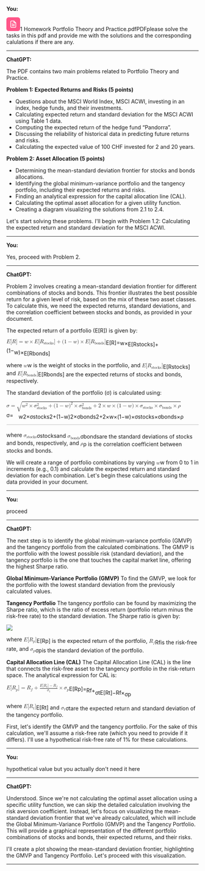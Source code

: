 **You:**

<svg xmlns="http://www.w3.org/2000/svg" viewBox="0 0 36 36" fill="none" class="h-10 w-10 flex-shrink-0" width="36" height="36"><rect width="36" height="36" rx="6" fill="#FF5588"></rect><path d="M19.6663 9.66663H12.9997C12.5576 9.66663 12.1337 9.84222 11.8212 10.1548C11.5086 10.4673 11.333 10.8913 11.333 11.3333V24.6666C11.333 25.1087 11.5086 25.5326 11.8212 25.8451C12.1337 26.1577 12.5576 26.3333 12.9997 26.3333H22.9997C23.4417 26.3333 23.8656 26.1577 24.1782 25.8451C24.4907 25.5326 24.6663 25.1087 24.6663 24.6666V14.6666L19.6663 9.66663Z" stroke="white" stroke-width="1.66667" stroke-linecap="round" stroke-linejoin="round"></path><path d="M19.667 9.66663V14.6666H24.667" stroke="white" stroke-width="1.66667" stroke-linecap="round" stroke-linejoin="round"></path><path d="M21.3337 18.8334H14.667" stroke="white" stroke-width="1.66667" stroke-linecap="round" stroke-linejoin="round"></path><path d="M21.3337 22.1666H14.667" stroke="white" stroke-width="1.66667" stroke-linecap="round" stroke-linejoin="round"></path><path d="M16.3337 15.5H15.5003H14.667" stroke="white" stroke-width="1.66667" stroke-linecap="round" stroke-linejoin="round"></path></svg>1 Homework Portfolio Theory and Practice.pdfPDFplease solve the tasks in this pdf and provide me with the solutions and the corresponding calulations if there are any.

------------------

**ChatGPT:**

The PDF contains two main problems related to Portfolio Theory and Practice.

**Problem 1: Expected Returns and Risks (5 points)**


- Questions about the MSCI World Index, MSCI ACWI, investing in an index, hedge funds, and their investments.
- Calculating expected return and standard deviation for the MSCI ACWI using Table 1 data.
- Computing the expected return of the hedge fund “Pandorra”.
- Discussing the reliability of historical data in predicting future returns and risks.
- Calculating the expected value of 100 CHF invested for 2 and 20 years.

**Problem 2: Asset Allocation (5 points)**


- Determining the mean-standard deviation frontier for stocks and bonds allocations.
- Identifying the global minimum-variance portfolio and the tangency portfolio, including their expected returns and risks.
- Finding an analytical expression for the capital allocation line (CAL).
- Calculating the optimal asset allocation for a given utility function.
- Creating a diagram visualizing the solutions from 2.1 to 2.4.

Let's start solving these problems. I'll begin with Problem 1.2: Calculating the expected return and standard deviation for the MSCI ACWI.



------------------

**You:**

Yes, proceed with Problem 2.

------------------

**ChatGPT:**

Problem 2 involves creating a mean-standard deviation frontier for different combinations of stocks and bonds. This frontier illustrates the best possible return for a given level of risk, based on the mix of these two asset classes. To calculate this, we need the expected returns, standard deviations, and the correlation coefficient between stocks and bonds, as provided in your document.

The expected return of a portfolio (E[R]) is given by:

<math xmlns="http://www.w3.org/1998/Math/MathML"><semantics><mrow><mi>E</mi><mo stretchy="false">[</mo><mi>R</mi><mo stretchy="false">]</mo><mo>=</mo><mi>w</mi><mo>×</mo><mi>E</mi><mo stretchy="false">[</mo><msub><mi>R</mi><mtext>stocks</mtext></msub><mo stretchy="false">]</mo><mo>+</mo><mo stretchy="false">(</mo><mn>1</mn><mo>−</mo><mi>w</mi><mo stretchy="false">)</mo><mo>×</mo><mi>E</mi><mo stretchy="false">[</mo><msub><mi>R</mi><mtext>bonds</mtext></msub><mo stretchy="false">]</mo></mrow><annotation encoding="application/x-tex">E[R] = w \times E[R_{\text{stocks}}] + (1 - w) \times E[R_{\text{bonds}}]</annotation></semantics></math><span class="katex-html" aria-hidden="true"><span class="strut" style="height: 1em; vertical-align: -0.25em;"><span class="mord mathnormal" style="margin-right: 0.05764em;">E[<span class="mord mathnormal" style="margin-right: 0.00773em;">R]<span class="mspace" style="margin-right: 0.2778em;">=<span class="mspace" style="margin-right: 0.2778em;"><span class="strut" style="height: 0.6667em; vertical-align: -0.0833em;"><span class="mord mathnormal" style="margin-right: 0.02691em;">w<span class="mspace" style="margin-right: 0.2222em;">×<span class="mspace" style="margin-right: 0.2222em;"><span class="strut" style="height: 1em; vertical-align: -0.25em;"><span class="mord mathnormal" style="margin-right: 0.05764em;">E[<span class="mord mathnormal" style="margin-right: 0.00773em;">R<span class="vlist" style="height: 0.3361em;"><span style="top: -2.55em; margin-left: -0.0077em; margin-right: 0.05em;"><span class="pstrut" style="height: 2.7em;">stocks​<span class="vlist" style="height: 0.15em;">]<span class="mspace" style="margin-right: 0.2222em;">+<span class="mspace" style="margin-right: 0.2222em;"><span class="strut" style="height: 1em; vertical-align: -0.25em;">(1<span class="mspace" style="margin-right: 0.2222em;">−<span class="mspace" style="margin-right: 0.2222em;"><span class="strut" style="height: 1em; vertical-align: -0.25em;"><span class="mord mathnormal" style="margin-right: 0.02691em;">w)<span class="mspace" style="margin-right: 0.2222em;">×<span class="mspace" style="margin-right: 0.2222em;"><span class="strut" style="height: 1em; vertical-align: -0.25em;"><span class="mord mathnormal" style="margin-right: 0.05764em;">E[<span class="mord mathnormal" style="margin-right: 0.00773em;">R<span class="vlist" style="height: 0.3361em;"><span style="top: -2.55em; margin-left: -0.0077em; margin-right: 0.05em;"><span class="pstrut" style="height: 2.7em;">bonds​<span class="vlist" style="height: 0.15em;">]

where <math xmlns="http://www.w3.org/1998/Math/MathML"><semantics><mrow><mi>w</mi></mrow><annotation encoding="application/x-tex">w</annotation></semantics></math><span class="katex-html" aria-hidden="true"><span class="strut" style="height: 0.4306em;"><span class="mord mathnormal" style="margin-right: 0.02691em;">w is the weight of stocks in the portfolio, and <math xmlns="http://www.w3.org/1998/Math/MathML"><semantics><mrow><mi>E</mi><mo stretchy="false">[</mo><msub><mi>R</mi><mtext>stocks</mtext></msub><mo stretchy="false">]</mo></mrow><annotation encoding="application/x-tex">E[R_{\text{stocks}}]</annotation></semantics></math><span class="katex-html" aria-hidden="true"><span class="strut" style="height: 1em; vertical-align: -0.25em;"><span class="mord mathnormal" style="margin-right: 0.05764em;">E[<span class="mord mathnormal" style="margin-right: 0.00773em;">R<span class="vlist" style="height: 0.3361em;"><span style="top: -2.55em; margin-left: -0.0077em; margin-right: 0.05em;"><span class="pstrut" style="height: 2.7em;">stocks​<span class="vlist" style="height: 0.15em;">] and <math xmlns="http://www.w3.org/1998/Math/MathML"><semantics><mrow><mi>E</mi><mo stretchy="false">[</mo><msub><mi>R</mi><mtext>bonds</mtext></msub><mo stretchy="false">]</mo></mrow><annotation encoding="application/x-tex">E[R_{\text{bonds}}]</annotation></semantics></math><span class="katex-html" aria-hidden="true"><span class="strut" style="height: 1em; vertical-align: -0.25em;"><span class="mord mathnormal" style="margin-right: 0.05764em;">E[<span class="mord mathnormal" style="margin-right: 0.00773em;">R<span class="vlist" style="height: 0.3361em;"><span style="top: -2.55em; margin-left: -0.0077em; margin-right: 0.05em;"><span class="pstrut" style="height: 2.7em;">bonds​<span class="vlist" style="height: 0.15em;">] are the expected returns of stocks and bonds, respectively.

The standard deviation of the portfolio (σ) is calculated using:

<math xmlns="http://www.w3.org/1998/Math/MathML"><semantics><mrow><mi>σ</mi><mo>=</mo><msqrt><mrow><msup><mi>w</mi><mn>2</mn></msup><mo>×</mo><msubsup><mi>σ</mi><mtext>stocks</mtext><mn>2</mn></msubsup><mo>+</mo><mo stretchy="false">(</mo><mn>1</mn><mo>−</mo><mi>w</mi><msup><mo stretchy="false">)</mo><mn>2</mn></msup><mo>×</mo><msubsup><mi>σ</mi><mtext>bonds</mtext><mn>2</mn></msubsup><mo>+</mo><mn>2</mn><mo>×</mo><mi>w</mi><mo>×</mo><mo stretchy="false">(</mo><mn>1</mn><mo>−</mo><mi>w</mi><mo stretchy="false">)</mo><mo>×</mo><msub><mi>σ</mi><mtext>stocks</mtext></msub><mo>×</mo><msub><mi>σ</mi><mtext>bonds</mtext></msub><mo>×</mo><mi>ρ</mi></mrow></msqrt></mrow><annotation encoding="application/x-tex">\sigma = \sqrt{w^2 \times \sigma_{\text{stocks}}^2 + (1 - w)^2 \times \sigma_{\text{bonds}}^2 + 2 \times w \times (1 - w) \times \sigma_{\text{stocks}} \times \sigma_{\text{bonds}} \times \rho}</annotation></semantics></math><span class="katex-html" aria-hidden="true"><span class="strut" style="height: 0.4306em;"><span class="mord mathnormal" style="margin-right: 0.03588em;">σ<span class="mspace" style="margin-right: 0.2778em;">=<span class="mspace" style="margin-right: 0.2778em;"><span class="strut" style="height: 1.24em; vertical-align: -0.3077em;"><span class="vlist" style="height: 0.9323em;"><span class="svg-align" style="top: -3.2em;"><span class="pstrut" style="height: 3.2em;"><span class="mord" style="padding-left: 1em;"><span class="mord mathnormal" style="margin-right: 0.02691em;">w<span class="vlist" style="height: 0.7401em;"><span style="top: -2.989em; margin-right: 0.05em;"><span class="pstrut" style="height: 2.7em;">2<span class="mspace" style="margin-right: 0.2222em;">×<span class="mspace" style="margin-right: 0.2222em;"><span class="mord mathnormal" style="margin-right: 0.03588em;">σ<span class="vlist" style="height: 0.7959em;"><span style="top: -2.3987em; margin-left: -0.0359em; margin-right: 0.05em;"><span class="pstrut" style="height: 2.7em;">stocks<span style="top: -3.0448em; margin-right: 0.05em;"><span class="pstrut" style="height: 2.7em;">2​<span class="vlist" style="height: 0.3013em;"><span class="mspace" style="margin-right: 0.2222em;">+<span class="mspace" style="margin-right: 0.2222em;">(1<span class="mspace" style="margin-right: 0.2222em;">−<span class="mspace" style="margin-right: 0.2222em;"><span class="mord mathnormal" style="margin-right: 0.02691em;">w)<span class="vlist" style="height: 0.7401em;"><span style="top: -2.989em; margin-right: 0.05em;"><span class="pstrut" style="height: 2.7em;">2<span class="mspace" style="margin-right: 0.2222em;">×<span class="mspace" style="margin-right: 0.2222em;"><span class="mord mathnormal" style="margin-right: 0.03588em;">σ<span class="vlist" style="height: 0.7959em;"><span style="top: -2.3987em; margin-left: -0.0359em; margin-right: 0.05em;"><span class="pstrut" style="height: 2.7em;">bonds<span style="top: -3.0448em; margin-right: 0.05em;"><span class="pstrut" style="height: 2.7em;">2​<span class="vlist" style="height: 0.3013em;"><span class="mspace" style="margin-right: 0.2222em;">+<span class="mspace" style="margin-right: 0.2222em;">2<span class="mspace" style="margin-right: 0.2222em;">×<span class="mspace" style="margin-right: 0.2222em;"><span class="mord mathnormal" style="margin-right: 0.02691em;">w<span class="mspace" style="margin-right: 0.2222em;">×<span class="mspace" style="margin-right: 0.2222em;">(1<span class="mspace" style="margin-right: 0.2222em;">−<span class="mspace" style="margin-right: 0.2222em;"><span class="mord mathnormal" style="margin-right: 0.02691em;">w)<span class="mspace" style="margin-right: 0.2222em;">×<span class="mspace" style="margin-right: 0.2222em;"><span class="mord mathnormal" style="margin-right: 0.03588em;">σ<span class="vlist" style="height: 0.3361em;"><span style="top: -2.55em; margin-left: -0.0359em; margin-right: 0.05em;"><span class="pstrut" style="height: 2.7em;">stocks​<span class="vlist" style="height: 0.15em;"><span class="mspace" style="margin-right: 0.2222em;">×<span class="mspace" style="margin-right: 0.2222em;"><span class="mord mathnormal" style="margin-right: 0.03588em;">σ<span class="vlist" style="height: 0.3361em;"><span style="top: -2.55em; margin-left: -0.0359em; margin-right: 0.05em;"><span class="pstrut" style="height: 2.7em;">bonds​<span class="vlist" style="height: 0.15em;"><span class="mspace" style="margin-right: 0.2222em;">×<span class="mspace" style="margin-right: 0.2222em;">ρ<span style="top: -2.8923em;"><span class="pstrut" style="height: 3.2em;"><span class="hide-tail" style="min-width: 1.02em; height: 1.28em;"><svg xmlns="http://www.w3.org/2000/svg" width="400em" height="1.28em" viewBox="0 0 400000 1296" preserveAspectRatio="xMinYMin slice"><path d="M263,681c0.7,0,18,39.7,52,119
c34,79.3,68.167,158.7,102.5,238c34.3,79.3,51.8,119.3,52.5,120
c340,-704.7,510.7,-1060.3,512,-1067
l0 -0
c4.7,-7.3,11,-11,19,-11
H40000v40H1012.3
s-271.3,567,-271.3,567c-38.7,80.7,-84,175,-136,283c-52,108,-89.167,185.3,-111.5,232
c-22.3,46.7,-33.8,70.3,-34.5,71c-4.7,4.7,-12.3,7,-23,7s-12,-1,-12,-1
s-109,-253,-109,-253c-72.7,-168,-109.3,-252,-110,-252c-10.7,8,-22,16.7,-34,26
c-22,17.3,-33.3,26,-34,26s-26,-26,-26,-26s76,-59,76,-59s76,-60,76,-60z
M1001 80h400000v40h-400000z"></path></svg>​<span class="vlist" style="height: 0.3077em;">

where <math xmlns="http://www.w3.org/1998/Math/MathML"><semantics><mrow><msub><mi>σ</mi><mtext>stocks</mtext></msub></mrow><annotation encoding="application/x-tex">\sigma_{\text{stocks}}</annotation></semantics></math><span class="katex-html" aria-hidden="true"><span class="strut" style="height: 0.5806em; vertical-align: -0.15em;"><span class="mord mathnormal" style="margin-right: 0.03588em;">σ<span class="vlist" style="height: 0.3361em;"><span style="top: -2.55em; margin-left: -0.0359em; margin-right: 0.05em;"><span class="pstrut" style="height: 2.7em;">stocks​<span class="vlist" style="height: 0.15em;"> and <math xmlns="http://www.w3.org/1998/Math/MathML"><semantics><mrow><msub><mi>σ</mi><mtext>bonds</mtext></msub></mrow><annotation encoding="application/x-tex">\sigma_{\text{bonds}}</annotation></semantics></math><span class="katex-html" aria-hidden="true"><span class="strut" style="height: 0.5806em; vertical-align: -0.15em;"><span class="mord mathnormal" style="margin-right: 0.03588em;">σ<span class="vlist" style="height: 0.3361em;"><span style="top: -2.55em; margin-left: -0.0359em; margin-right: 0.05em;"><span class="pstrut" style="height: 2.7em;">bonds​<span class="vlist" style="height: 0.15em;"> are the standard deviations of stocks and bonds, respectively, and <math xmlns="http://www.w3.org/1998/Math/MathML"><semantics><mrow><mi>ρ</mi></mrow><annotation encoding="application/x-tex">\rho</annotation></semantics></math><span class="katex-html" aria-hidden="true"><span class="strut" style="height: 0.625em; vertical-align: -0.1944em;">ρ is the correlation coefficient between stocks and bonds.

We will create a range of portfolio combinations by varying <math xmlns="http://www.w3.org/1998/Math/MathML"><semantics><mrow><mi>w</mi></mrow><annotation encoding="application/x-tex">w</annotation></semantics></math><span class="katex-html" aria-hidden="true"><span class="strut" style="height: 0.4306em;"><span class="mord mathnormal" style="margin-right: 0.02691em;">w from 0 to 1 in increments (e.g., 0.1) and calculate the expected return and standard deviation for each combination. Let's begin these calculations using the data provided in your document.



------------------

**You:**

proceed

------------------

**ChatGPT:**

The next step is to identify the global minimum-variance portfolio (GMVP) and the tangency portfolio from the calculated combinations. The GMVP is the portfolio with the lowest possible risk (standard deviation), and the tangency portfolio is the one that touches the capital market line, offering the highest Sharpe ratio.

**Global Minimum-Variance Portfolio (GMVP)**
To find the GMVP, we look for the portfolio with the lowest standard deviation from the previously calculated values.

**Tangency Portfolio**
The tangency portfolio can be found by maximizing the Sharpe ratio, which is the ratio of excess return (portfolio return minus the risk-free rate) to the standard deviation. The Sharpe ratio is given by:

<img src="https://render.githubusercontent.com/render/math?math=E[R] = w \times E[R_{\text{stocks}}] + (1 - w) \times E[R_{\text{bonds}}]">


where <math xmlns="http://www.w3.org/1998/Math/MathML"><semantics><mrow><mi>E</mi><mo stretchy="false">[</mo><msub><mi>R</mi><mi>p</mi></msub><mo stretchy="false">]</mo></mrow><annotation encoding="application/x-tex">E[R_p]</annotation></semantics></math><span class="katex-html" aria-hidden="true"><span class="strut" style="height: 1.0361em; vertical-align: -0.2861em;"><span class="mord mathnormal" style="margin-right: 0.05764em;">E[<span class="mord mathnormal" style="margin-right: 0.00773em;">R<span class="vlist" style="height: 0.1514em;"><span style="top: -2.55em; margin-left: -0.0077em; margin-right: 0.05em;"><span class="pstrut" style="height: 2.7em;">p​<span class="vlist" style="height: 0.2861em;">] is the expected return of the portfolio, <math xmlns="http://www.w3.org/1998/Math/MathML"><semantics><mrow><msub><mi>R</mi><mi>f</mi></msub></mrow><annotation encoding="application/x-tex">R_f</annotation></semantics></math><span class="katex-html" aria-hidden="true"><span class="strut" style="height: 0.9694em; vertical-align: -0.2861em;"><span class="mord mathnormal" style="margin-right: 0.00773em;">R<span class="vlist" style="height: 0.3361em;"><span style="top: -2.55em; margin-left: -0.0077em; margin-right: 0.05em;"><span class="pstrut" style="height: 2.7em;"><span class="mord mathnormal mtight" style="margin-right: 0.10764em;">f​<span class="vlist" style="height: 0.2861em;"> is the risk-free rate, and <math xmlns="http://www.w3.org/1998/Math/MathML"><semantics><mrow><msub><mi>σ</mi><mi>p</mi></msub></mrow><annotation encoding="application/x-tex">\sigma_p</annotation></semantics></math><span class="katex-html" aria-hidden="true"><span class="strut" style="height: 0.7167em; vertical-align: -0.2861em;"><span class="mord mathnormal" style="margin-right: 0.03588em;">σ<span class="vlist" style="height: 0.1514em;"><span style="top: -2.55em; margin-left: -0.0359em; margin-right: 0.05em;"><span class="pstrut" style="height: 2.7em;">p​<span class="vlist" style="height: 0.2861em;"> is the standard deviation of the portfolio.

**Capital Allocation Line (CAL)**
The Capital Allocation Line (CAL) is the line that connects the risk-free asset to the tangency portfolio in the risk-return space. The analytical expression for CAL is:

<math xmlns="http://www.w3.org/1998/Math/MathML"><semantics><mrow><mi>E</mi><mo stretchy="false">[</mo><msub><mi>R</mi><mi>p</mi></msub><mo stretchy="false">]</mo><mo>=</mo><msub><mi>R</mi><mi>f</mi></msub><mo>+</mo><mfrac><mrow><mi>E</mi><mo stretchy="false">[</mo><msub><mi>R</mi><mi>t</mi></msub><mo stretchy="false">]</mo><mo>−</mo><msub><mi>R</mi><mi>f</mi></msub></mrow><msub><mi>σ</mi><mi>t</mi></msub></mfrac><mo>×</mo><msub><mi>σ</mi><mi>p</mi></msub></mrow><annotation encoding="application/x-tex">E[R_p] = R_f + \frac{E[R_t] - R_f}{\sigma_t} \times \sigma_p</annotation></semantics></math><span class="katex-html" aria-hidden="true"><span class="strut" style="height: 1.0361em; vertical-align: -0.2861em;"><span class="mord mathnormal" style="margin-right: 0.05764em;">E[<span class="mord mathnormal" style="margin-right: 0.00773em;">R<span class="vlist" style="height: 0.1514em;"><span style="top: -2.55em; margin-left: -0.0077em; margin-right: 0.05em;"><span class="pstrut" style="height: 2.7em;">p​<span class="vlist" style="height: 0.2861em;">]<span class="mspace" style="margin-right: 0.2778em;">=<span class="mspace" style="margin-right: 0.2778em;"><span class="strut" style="height: 0.9694em; vertical-align: -0.2861em;"><span class="mord mathnormal" style="margin-right: 0.00773em;">R<span class="vlist" style="height: 0.3361em;"><span style="top: -2.55em; margin-left: -0.0077em; margin-right: 0.05em;"><span class="pstrut" style="height: 2.7em;"><span class="mord mathnormal mtight" style="margin-right: 0.10764em;">f​<span class="vlist" style="height: 0.2861em;"><span class="mspace" style="margin-right: 0.2222em;">+<span class="mspace" style="margin-right: 0.2222em;"><span class="strut" style="height: 1.4832em; vertical-align: -0.4451em;"><span class="vlist" style="height: 1.0381em;"><span style="top: -2.655em;"><span class="pstrut" style="height: 3em;"><span class="mord mathnormal mtight" style="margin-right: 0.03588em;">σ<span class="vlist" style="height: 0.2963em;"><span style="top: -2.357em; margin-left: -0.0359em; margin-right: 0.0714em;"><span class="pstrut" style="height: 2.5em;">t​<span class="vlist" style="height: 0.143em;"><span style="top: -3.23em;"><span class="pstrut" style="height: 3em;"><span class="frac-line" style="border-bottom-width: 0.04em;"><span style="top: -3.5131em;"><span class="pstrut" style="height: 3em;"><span class="mord mathnormal mtight" style="margin-right: 0.05764em;">E[<span class="mord mathnormal mtight" style="margin-right: 0.00773em;">R<span class="vlist" style="height: 0.2963em;"><span style="top: -2.357em; margin-left: -0.0077em; margin-right: 0.0714em;"><span class="pstrut" style="height: 2.5em;">t​<span class="vlist" style="height: 0.143em;">]−<span class="mord mathnormal mtight" style="margin-right: 0.00773em;">R<span class="vlist" style="height: 0.3448em;"><span style="top: -2.3488em; margin-left: -0.0077em; margin-right: 0.0714em;"><span class="pstrut" style="height: 2.5em;"><span class="mord mathnormal mtight" style="margin-right: 0.10764em;">f​<span class="vlist" style="height: 0.2901em;">​<span class="vlist" style="height: 0.4451em;"><span class="mspace" style="margin-right: 0.2222em;">×<span class="mspace" style="margin-right: 0.2222em;"><span class="strut" style="height: 0.7167em; vertical-align: -0.2861em;"><span class="mord mathnormal" style="margin-right: 0.03588em;">σ<span class="vlist" style="height: 0.1514em;"><span style="top: -2.55em; margin-left: -0.0359em; margin-right: 0.05em;"><span class="pstrut" style="height: 2.7em;">p​<span class="vlist" style="height: 0.2861em;">

where <math xmlns="http://www.w3.org/1998/Math/MathML"><semantics><mrow><mi>E</mi><mo stretchy="false">[</mo><msub><mi>R</mi><mi>t</mi></msub><mo stretchy="false">]</mo></mrow><annotation encoding="application/x-tex">E[R_t]</annotation></semantics></math><span class="katex-html" aria-hidden="true"><span class="strut" style="height: 1em; vertical-align: -0.25em;"><span class="mord mathnormal" style="margin-right: 0.05764em;">E[<span class="mord mathnormal" style="margin-right: 0.00773em;">R<span class="vlist" style="height: 0.2806em;"><span style="top: -2.55em; margin-left: -0.0077em; margin-right: 0.05em;"><span class="pstrut" style="height: 2.7em;">t​<span class="vlist" style="height: 0.15em;">] and <math xmlns="http://www.w3.org/1998/Math/MathML"><semantics><mrow><msub><mi>σ</mi><mi>t</mi></msub></mrow><annotation encoding="application/x-tex">\sigma_t</annotation></semantics></math><span class="katex-html" aria-hidden="true"><span class="strut" style="height: 0.5806em; vertical-align: -0.15em;"><span class="mord mathnormal" style="margin-right: 0.03588em;">σ<span class="vlist" style="height: 0.2806em;"><span style="top: -2.55em; margin-left: -0.0359em; margin-right: 0.05em;"><span class="pstrut" style="height: 2.7em;">t​<span class="vlist" style="height: 0.15em;"> are the expected return and standard deviation of the tangency portfolio.

First, let's identify the GMVP and the tangency portfolio. For the sake of this calculation, we'll assume a risk-free rate (which you need to provide if it differs). I'll use a hypothetical risk-free rate of 1% for these calculations.



------------------

**You:**

hypothetical value but you actually don't need it here

------------------

**ChatGPT:**

Understood. Since we're not calculating the optimal asset allocation using a specific utility function, we can skip the detailed calculation involving the risk aversion coefficient. Instead, let's focus on visualizing the mean-standard deviation frontier that we've already calculated, which will include the Global Minimum-Variance Portfolio (GMVP) and the Tangency Portfolio. This will provide a graphical representation of the different portfolio combinations of stocks and bonds, their expected returns, and their risks.

I'll create a plot showing the mean-standard deviation frontier, highlighting the GMVP and Tangency Portfolio. Let's proceed with this visualization.



------------------

